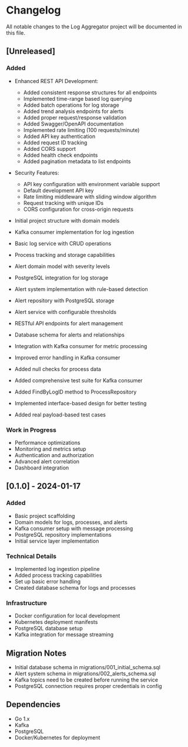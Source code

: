 # Changelog

All notable changes to the Log Aggregator project will be documented in this file.

## [Unreleased]

### Added

- Enhanced REST API Development:

  - Added consistent response structures for all endpoints
  - Implemented time-range based log querying
  - Added batch operations for log storage
  - Added trend analysis endpoints for alerts
  - Added proper request/response validation
  - Added Swagger/OpenAPI documentation
  - Implemented rate limiting (100 requests/minute)
  - Added API key authentication
  - Added request ID tracking
  - Added CORS support
  - Added health check endpoints
  - Added pagination metadata to list endpoints

- Security Features:

  - API key configuration with environment variable support
  - Default development API key
  - Rate limiting middleware with sliding window algorithm
  - Request tracking with unique IDs
  - CORS configuration for cross-origin requests

- Initial project structure with domain models
- Kafka consumer implementation for log ingestion
- Basic log service with CRUD operations
- Process tracking and storage capabilities
- Alert domain model with severity levels
- PostgreSQL integration for log storage
- Alert system implementation with rule-based detection
- Alert repository with PostgreSQL storage
- Alert service with configurable thresholds
- RESTful API endpoints for alert management
- Database schema for alerts and relationships
- Integration with Kafka consumer for metric processing
- Improved error handling in Kafka consumer
- Added null checks for process data
- Added comprehensive test suite for Kafka consumer
- Added FindByLogID method to ProcessRepository
- Implemented interface-based design for better testing
- Added real payload-based test cases

### Work in Progress

- Performance optimizations
- Monitoring and metrics setup
- Authentication and authorization
- Advanced alert correlation
- Dashboard integration

## [0.1.0] - 2024-01-17

### Added

- Basic project scaffolding
- Domain models for logs, processes, and alerts
- Kafka consumer setup with message processing
- PostgreSQL repository implementations
- Initial service layer implementation

### Technical Details

- Implemented log ingestion pipeline
- Added process tracking capabilities
- Set up basic error handling
- Created database schema for logs and processes

### Infrastructure

- Docker configuration for local development
- Kubernetes deployment manifests
- PostgreSQL database setup
- Kafka integration for message streaming

## Migration Notes

- Initial database schema in migrations/001_initial_schema.sql
- Alert system schema in migrations/002_alerts_schema.sql
- Kafka topics need to be created before running the service
- PostgreSQL connection requires proper credentials in config

## Dependencies

- Go 1.x
- Kafka
- PostgreSQL
- Docker/Kubernetes for deployment
